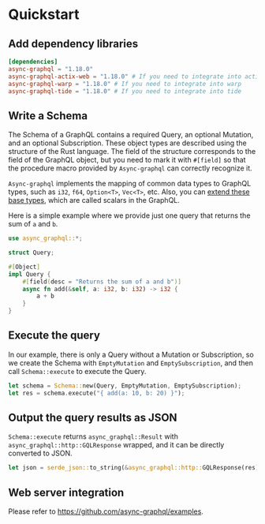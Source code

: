 # Quickstart

## Add dependency libraries

```toml
[dependencies]
async-graphql = "1.18.0"
async-graphql-actix-web = "1.18.0" # If you need to integrate into actix-web
async-graphql-warp = "1.18.0" # If you need to integrate into warp
async-graphql-tide = "1.18.0" # If you need to integrate into tide
```

## Write a Schema

The Schema of a GraphQL contains a required Query, an optional Mutation, and an optional Subscription. These object types are described using the structure of the Rust language. The field of the structure corresponds to the field of the GraphQL object, but you need to mark it with `#[field]` so that the procedure macro provided by `Async-graphql` can correctly recognize it.

`Async-graphql` implements the mapping of common data types to GraphQL types, such as `i32`, `f64`, `Option<T>`, `Vec<T>`, etc. Also, you can [extend these base types](custom_scalars.md), which are called scalars in the GraphQL.

Here is a simple example where we provide just one query that returns the sum of `a` and `b`.

```rust
use async_graphql::*;

struct Query;

#[Object]
impl Query {
    #[field(desc = "Returns the sum of a and b")]
    async fn add(&self, a: i32, b: i32) -> i32 {
        a + b
    }
}
```

## Execute the query

In our example, there is only a Query without a Mutation or Subscription, so we create the Schema with `EmptyMutation` and `EmptySubscription`, and then call `Schema::execute` to execute the Query.

```rust
let schema = Schema::new(Query, EmptyMutation, EmptySubscription);
let res = schema.execute("{ add(a: 10, b: 20) }");
```

## Output the query results as JSON

`Schema::execute` returns `async_graphql::Result` with `async_graphql::http::GQLResponse` wrapped, and it can be directly converted to JSON.

```rust
let json = serde_json::to_string(&async_graphql::http::GQLResponse(res));
```

## Web server integration

Please refer to <https://github.com/async-graphql/examples>.
